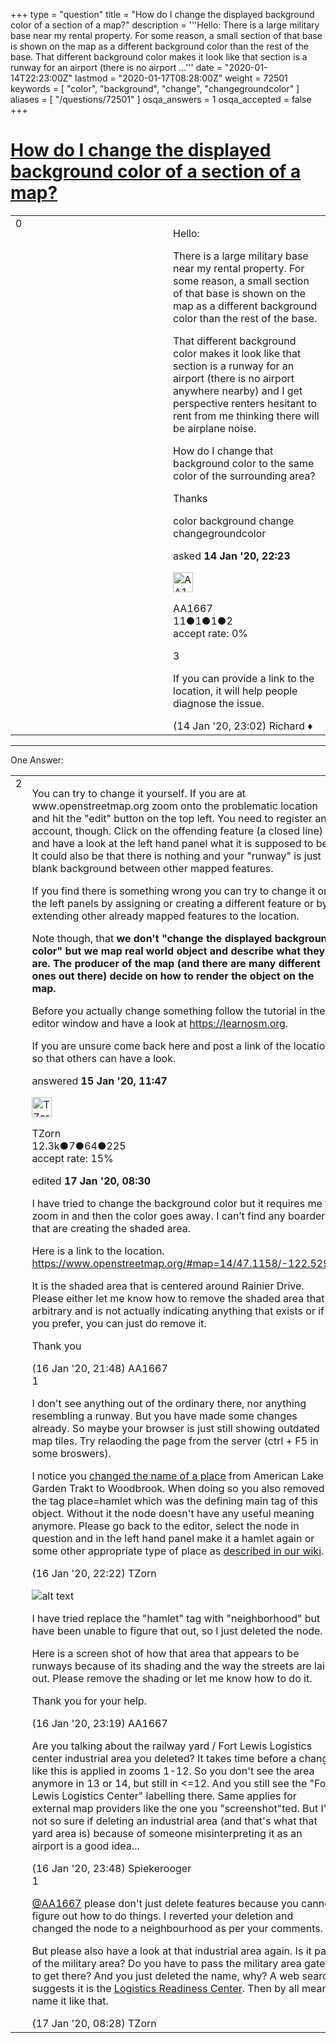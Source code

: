 +++
type = "question"
title = "How do I change the displayed background color of a section of a map?"
description = '''Hello: There is a large military base near my rental property. For some reason, a small section of that base is shown on the map as a different background color than the rest of the base. That different background color makes it look like that section is a runway for an airport (there is no airport ...'''
date = "2020-01-14T22:23:00Z"
lastmod = "2020-01-17T08:28:00Z"
weight = 72501
keywords = [ "color", "background", "change", "changegroundcolor" ]
aliases = [ "/questions/72501" ]
osqa_answers = 1
osqa_accepted = false
+++

<div class="headNormal">

# [How do I change the displayed background color of a section of a map?](/questions/72501/how-do-i-change-the-displayed-background-color-of-a-section-of-a-map)

</div>

<div id="main-body">

<div id="askform">

<table id="question-table" style="width:100%;">
<colgroup>
<col style="width: 50%" />
<col style="width: 50%" />
</colgroup>
<tbody>
<tr>
<td style="width: 30px; vertical-align: top"><div class="vote-buttons">
<span id="post-72501-upvote" class="ajax-command post-vote up" rel="nofollow" title="I like this post (click again to cancel)"> </span>
<div id="post-72501-score" class="post-score" title="current number of votes">
0
</div>
<span id="post-72501-downvote" class="ajax-command post-vote down" rel="nofollow" title="I dont like this post (click again to cancel)"> </span> <span id="favorite-mark" class="ajax-command favorite-mark" rel="nofollow" title="mark/unmark this question as favorite (click again to cancel)"> </span>
<div id="favorite-count" class="favorite-count">
&#10;</div>
</div></td>
<td><div id="item-right">
<div class="question-body">
<p>Hello:</p>
<p>There is a large military base near my rental property. For some reason, a small section of that base is shown on the map as a different background color than the rest of the base.</p>
<p>That different background color makes it look like that section is a runway for an airport (there is no airport anywhere nearby) and I get perspective renters hesitant to rent from me thinking there will be airplane noise.</p>
<p>How do I change that background color to the same color of the surrounding area?</p>
<p>Thanks</p>
</div>
<div id="question-tags" class="tags-container tags">
<span class="post-tag tag-link-color" rel="tag" title="see questions tagged &#39;color&#39;">color</span> <span class="post-tag tag-link-background" rel="tag" title="see questions tagged &#39;background&#39;">background</span> <span class="post-tag tag-link-change" rel="tag" title="see questions tagged &#39;change&#39;">change</span> <span class="post-tag tag-link-changegroundcolor" rel="tag" title="see questions tagged &#39;changegroundcolor&#39;">changegroundcolor</span>
</div>
<div id="question-controls" class="post-controls">
&#10;</div>
<div class="post-update-info-container">
<div class="post-update-info post-update-info-user">
<p>asked <strong>14 Jan '20, 22:23</strong></p>
<img src="https://secure.gravatar.com/avatar/f347a841758acf77ff36c769bb959e77?s=32&amp;d=identicon&amp;r=g" class="gravatar" width="32" height="32" alt="AA1667&#39;s gravatar image" />
<p><span>AA1667</span><br />
<span class="score" title="11 reputation points">11</span><span title="1 badges"><span class="badge1">●</span><span class="badgecount">1</span></span><span title="1 badges"><span class="silver">●</span><span class="badgecount">1</span></span><span title="2 badges"><span class="bronze">●</span><span class="badgecount">2</span></span><br />
<span class="accept_rate" title="Rate of the user&#39;s accepted answers">accept rate:</span> <span title="AA1667 has no accepted answers">0%</span></p>
</div>
</div>
<div id="comments-container-72501" class="comments-container">
<span id="72503"></span>
<div id="comment-72503" class="comment">
<div id="post-72503-score" class="comment-score">
3
</div>
<div class="comment-text">
<p>If you can provide a link to the location, it will help people diagnose the issue.</p>
</div>
<div id="comment-72503-info" class="comment-info">
<span class="comment-age">(14 Jan '20, 23:02)</span> <span class="comment-user userinfo">Richard ♦</span>
</div>
</div>
</div>
<div id="comment-tools-72501" class="comment-tools">
&#10;</div>
<div class="clear">
&#10;</div>
<div id="comment-72501-form-container" class="comment-form-container">
&#10;</div>
<div class="clear">
&#10;</div>
</div></td>
</tr>
</tbody>
</table>

------------------------------------------------------------------------

<div class="tabBar">

<span id="sort-top"></span>

<div class="headQuestions">

One Answer:

</div>

</div>

<span id="72507"></span>

<div id="answer-container-72507" class="answer">

<table style="width:100%;">
<colgroup>
<col style="width: 50%" />
<col style="width: 50%" />
</colgroup>
<tbody>
<tr>
<td style="width: 30px; vertical-align: top"><div class="vote-buttons">
<span id="post-72507-upvote" class="ajax-command post-vote up" rel="nofollow" title="I like this post (click again to cancel)"> </span>
<div id="post-72507-score" class="post-score" title="current number of votes">
2
</div>
<span id="post-72507-downvote" class="ajax-command post-vote down" rel="nofollow" title="I dont like this post (click again to cancel)"> </span>
</div></td>
<td><div class="item-right">
<div class="answer-body">
<p>You can try to change it yourself. If you are at www.openstreetmap.org zoom onto the problematic location and hit the "edit" button on the top left. You need to register an account, though. Click on the offending feature (a closed line) and have a look at the left hand panel what it is supposed to be. It could also be that there is nothing and your "runway" is just blank background between other mapped features.</p>
<p>If you find there is something wrong you can try to change it on the left panels by assigning or creating a different feature or by extending other already mapped features to the location.</p>
<p>Note though, that <strong>we don't "change the displayed background color" but we map real world object and describe what they are. The producer of the map (and there are many different ones out there) decide on how to render the object on the map.</strong></p>
<p>Before you actually change something follow the tutorial in the editor window and have a look at <a href="https://learnosm.org/">https://learnosm.org</a>.</p>
<p>If you are unsure come back here and post a link of the location so that others can have a look.</p>
</div>
<div class="answer-controls post-controls">
&#10;</div>
<div class="post-update-info-container">
<div class="post-update-info post-update-info-user">
<p>answered <strong>15 Jan '20, 11:47</strong></p>
<img src="https://secure.gravatar.com/avatar/ddebc8d5f4e0458413eacf65e36561a9?s=32&amp;d=identicon&amp;r=g" class="gravatar" width="32" height="32" alt="TZorn&#39;s gravatar image" />
<p><span>TZorn</span><br />
<span class="score" title="12350 reputation points"><span>12.3k</span></span><span title="7 badges"><span class="badge1">●</span><span class="badgecount">7</span></span><span title="64 badges"><span class="silver">●</span><span class="badgecount">64</span></span><span title="225 badges"><span class="bronze">●</span><span class="badgecount">225</span></span><br />
<span class="accept_rate" title="Rate of the user&#39;s accepted answers">accept rate:</span> <span title="TZorn has 63 accepted answers">15%</span></p>
</div>
<div class="post-update-info post-update-info-edited">
<p><span> edited <strong>17 Jan '20, 08:30</strong> </span></p>
</div>
</div>
<div id="comments-container-72507" class="comments-container">
<span id="72535"></span>
<div id="comment-72535" class="comment">
<div id="post-72535-score" class="comment-score">
&#10;</div>
<div class="comment-text">
<p>I have tried to change the background color but it requires me to zoom in and then the color goes away. I can’t find any boarders that are creating the shaded area.</p>
<p>Here is a link to the location. <a href="https://www.openstreetmap.org/#map=14/47.1158/-122.5298">https://www.openstreetmap.org/#map=14/47.1158/-122.5298</a></p>
<p>It is the shaded area that is centered around Rainier Drive. Please either let me know how to remove the shaded area that is arbitrary and is not actually indicating anything that exists or if you prefer, you can just do remove it.</p>
<p>Thank you</p>
</div>
<div id="comment-72535-info" class="comment-info">
<span class="comment-age">(16 Jan '20, 21:48)</span> <span class="comment-user userinfo">AA1667</span>
</div>
</div>
<span id="72536"></span>
<div id="comment-72536" class="comment">
<div id="post-72536-score" class="comment-score">
1
</div>
<div class="comment-text">
<p>I don't see anything out of the ordinary there, nor anything resembling a runway. But you have made some changes already. So maybe your browser is just still showing outdated map tiles. Try relaoding the page from the server (ctrl + F5 in some broswers).</p>
<p>I notice you <a href="https://www.openstreetmap.org/changeset/79614378">changed the name of a place</a> from American Lake Garden Trakt to Woodbrook. When doing so you also removed the tag place=hamlet which was the defining main tag of this object. Without it the node doesn't have any useful meaning anymore. Please go back to the editor, select the node in question and in the left hand panel make it a hamlet again or some other appropriate type of place as <a href="https://wiki.openstreetmap.org/wiki/Key:place#Populated_settlements.2C_urban">described in our wiki</a>.</p>
</div>
<div id="comment-72536-info" class="comment-info">
<span class="comment-age">(16 Jan '20, 22:22)</span> <span class="comment-user userinfo">TZorn</span>
</div>
</div>
<span id="72538"></span>
<div id="comment-72538" class="comment">
<div id="post-72538-score" class="comment-score">
&#10;</div>
<div class="comment-text">
<p><img src="https://help.openstreetmap.org/upfiles/Untitled.jpg" alt="alt text" /></p>
<p>I have tried replace the "hamlet" tag with "neighborhood" but have been unable to figure that out, so I just deleted the node.</p>
<p>Here is a screen shot of how that area that appears to be runways because of its shading and the way the streets are laid out. Please remove the shading or let me know how to do it.</p>
<p>Thank you for your help.</p>
</div>
<div id="comment-72538-info" class="comment-info">
<span class="comment-age">(16 Jan '20, 23:19)</span> <span class="comment-user userinfo">AA1667</span>
</div>
</div>
<span id="72539"></span>
<div id="comment-72539" class="comment">
<div id="post-72539-score" class="comment-score">
&#10;</div>
<div class="comment-text">
<p>Are you talking about the railway yard / Fort Lewis Logistics center industrial area you deleted? It takes time before a change like this is applied in zooms 1-12. So you don't see the area anymore in 13 or 14, but still in &lt;=12. And you still see the "Fort Lewis Logistics Center" labelling there. Same applies for external map providers like the one you "screenshot"ted. But I'm not so sure if deleting an industrial area (and that's what that yard area is) because of someone misinterpreting it as an airport is a good idea...</p>
</div>
<div id="comment-72539-info" class="comment-info">
<span class="comment-age">(16 Jan '20, 23:48)</span> <span class="comment-user userinfo">Spiekerooger</span>
</div>
</div>
<span id="72543"></span>
<div id="comment-72543" class="comment">
<div id="post-72543-score" class="comment-score">
1
</div>
<div class="comment-text">
<p><a href="https://help.openstreetmap.org/users/17716/aa1667">@AA1667</a> please don't just delete features because you cannot figure out how to do things. I reverted your deletion and changed the node to a neighbourhood as per your comments.</p>
<p>But please also have a look at that industrial area again. Is it part of the military area? Do you have to pass the military area gates to get there? And you just deleted the name, why? A web search suggests it is the <a href="https://home.army.mil/lewis-mcchord/index.php/my-Joint-Base-Lewis-Mcchord/all-services/logistics-readiness-center">Logistics Readiness Center</a>. Then by all means name it like that.</p>
</div>
<div id="comment-72543-info" class="comment-info">
<span class="comment-age">(17 Jan '20, 08:28)</span> <span class="comment-user userinfo">TZorn</span>
</div>
</div>
</div>
<div id="comment-tools-72507" class="comment-tools">
&#10;</div>
<div class="clear">
&#10;</div>
<div id="comment-72507-form-container" class="comment-form-container">
&#10;</div>
<div class="clear">
&#10;</div>
</div></td>
</tr>
</tbody>
</table>

</div>

<div class="paginator-container-left">

</div>

</div>

</div>

